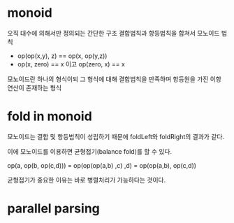 # monoid

오직 대수에 의해서만 정의되는 간단한 구조
결합법칙과 항등법칙을 합쳐서 모노이드 법칙 

- op(op(x,y), z) == op(x, op(y,z))
- op(x, zero) == x 이고 op(zero, x) == x

모노이드란 하나의 형식이되 그 형식에 대해 결합법칙을 만족하며 항등원을 가진 이항 연산이 존재하는 형식

# fold in monoid 

모노이드는 결합 및 항등법칙이 성립하기 때문에 foldLeft와 foldRight의 결과가 같다.

이에 모노이드를 이용하면 균형접기(balance fold)를 할 수 있다. 

op(a, op(b, op(c,d))) = op(op(op(a,b) ,c) ,d)  = op(op(a,b), op(c,d))

균형접기가 중요한 이유는 바로 병렬처리가 가능하다는 것이다. 

# parallel parsing


